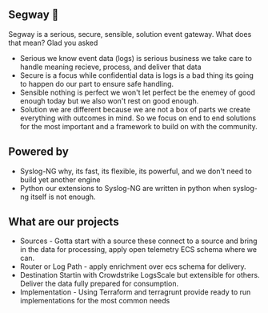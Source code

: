 ## Segway 👋

Segway is a serious, secure, sensible, solution event gateway. What does that mean? Glad you asked

* Serious we know event data (logs) is serious business we take care to handle meaning recieve, process, and deliver that data
* Secure is a focus while confidential data is logs is a bad thing its going to happen do our part to ensure safe handling.
* Sensible nothing is perfect we won't let perfect be the enemey of good enough today but we also won't rest on good enough.
* Solution we are different because we are not a box of parts we create everything with outcomes in mind. So we focus on end to end solutions for the most important and a framework to build on with the community. 

## Powered by

* Syslog-NG why, its fast, its flexible, its powerful, and we don't need to build yet another engine
* Python our extensions to Syslog-NG are written in python when syslog-ng itself is not enough.

## What are our projects

* Sources - Gotta start with a source these connect to a source and bring in the data for processing, apply open telemetry ECS schema where we can.
* Router or Log Path - apply enrichment over ecs schema for delivery.
* Destination Startin with Crowdstrike LogsScale but extensible for others. Deliver the data fully prepared for consumption.
* Implementation - Using Terraform and terragrunt provide ready to run implementations for the most common needs
